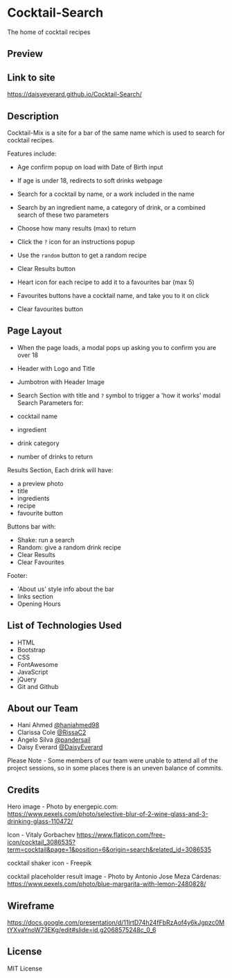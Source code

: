 # Cocktail-Search
The home of cocktail recipes

## Preview

## Link to site

https://daisyeverard.github.io/Cocktail-Search/

## Description

Cocktail-Mix is a site for a bar of the same name which is used to search for cocktail recipes. 

Features include:

- Age confirm popup on load with Date of Birth input
- If age is under 18, redirects to soft drinks webpage

- Search for a cocktail by name, or a work included in the name
- Search by an ingredient name, a category of drink, or a combined search of these two parameters
- Choose how many results (max) to return

- Click the `?` icon for an instructions popup
- Use the `random` button to get a random recipe
- Clear Results button

- Heart icon for each recipe to add it to a favourites bar (max 5)
- Favourites buttons have a cocktail name, and take you to it on click
- Clear favourites button

## Page Layout

- When the page loads, a modal pops up asking you to confirm you are over 18
- Header with Logo and Title
- Jumbotron with Header Image

- Search Section with title and `?` symbol to trigger a 'how it works' modal
Search Parameters for:
- cocktail name
- ingredient
- drink category
- number of drinks to return

Results Section, Each drink will have:
- a preview photo
- title
- ingredients
- recipe
- favourite button

Buttons bar with:
- Shake: run a search
- Random: give a random drink recipe
- Clear Results
- Clear Favourites

Footer:
- 'About us' style info about the bar
- links section
- Opening Hours

## List of Technologies Used

- HTML
- Bootstrap
- CSS
- FontAwesome
- JavaScript
- jQuery
- Git and Github

## About our Team

- Hani Ahmed [@haniahmed98](https://www.github.com/haniahmed98)
- Clarissa Cole [@RissaC2](https://www.github.com/RissaC2)
- Angelo Silva [@pandersail](https://www.github.com/pandersail)
- Daisy Everard [@DaisyEverard](https://www.github.com/DaisyEverard)

Please Note - Some members of our team were unable to attend all of the project sessions, so in some places there is an uneven balance of commits. 

## Credits
Hero image - Photo by energepic.com:
 https://www.pexels.com/photo/selective-blur-of-2-wine-glass-and-3-drinking-glass-110472/

Icon - Vitaly Gorbachev 
https://www.flaticon.com/free-icon/cocktail_3086535?term=cocktail&page=1&position=6&origin=search&related_id=3086535

cocktail shaker icon - Freepik

cocktail placeholder result image - Photo by Antonio Jose Meza Cárdenas:
https://www.pexels.com/photo/blue-margarita-with-lemon-2480828/


## Wireframe

https://docs.google.com/presentation/d/11lrtD74h24fFbRzAof4y6kJgpzc0MtYXvaYnoW73EKg/edit#slide=id.g2068575248c_0_6

## License

MIT License